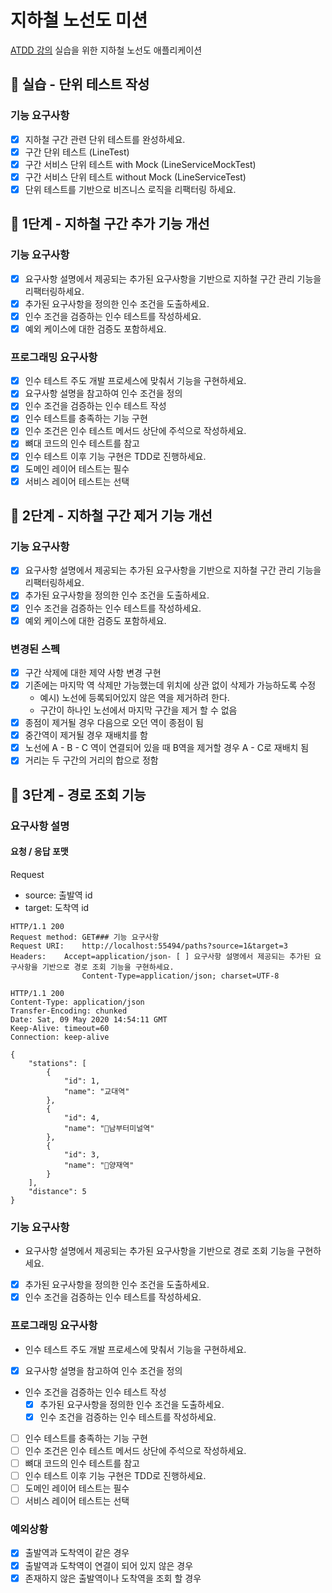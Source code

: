 # 지하철 노선도 미션

[ATDD 강의](https://edu.nextstep.camp/c/R89PYi5H) 실습을 위한 지하철 노선도 애플리케이션

## 🚀 실습 - 단위 테스트 작성

### 기능 요구사항

- [x] 지하철 구간 관련 단위 테스트를 완성하세요.
- [x] 구간 단위 테스트 (LineTest)
- [x] 구간 서비스 단위 테스트 with Mock (LineServiceMockTest)
- [x] 구간 서비스 단위 테스트 without Mock (LineServiceTest)
- [x] 단위 테스트를 기반으로 비즈니스 로직을 리팩터링 하세요.

## 🚀 1단계 - 지하철 구간 추가 기능 개선

### 기능 요구사항

- [x] 요구사항 설명에서 제공되는 추가된 요구사항을 기반으로 지하철 구간 관리 기능을 리팩터링하세요.
- [x] 추가된 요구사항을 정의한 인수 조건을 도출하세요.
- [x] 인수 조건을 검증하는 인수 테스트를 작성하세요.
- [x] 예외 케이스에 대한 검증도 포함하세요.

### 프로그래밍 요구사항

- [x] 인수 테스트 주도 개발 프로세스에 맞춰서 기능을 구현하세요.
- [x] 요구사항 설명을 참고하여 인수 조건을 정의
- [x] 인수 조건을 검증하는 인수 테스트 작성
- [x] 인수 테스트를 충족하는 기능 구현
- [x] 인수 조건은 인수 테스트 메서드 상단에 주석으로 작성하세요.
- [x] 뼈대 코드의 인수 테스트를 참고
- [x] 인수 테스트 이후 기능 구현은 TDD로 진행하세요.
- [x] 도메인 레이어 테스트는 필수
- [x] 서비스 레이어 테스트는 선택

## 🚀 2단계 - 지하철 구간 제거 기능 개선

### 기능 요구사항

- [x] 요구사항 설명에서 제공되는 추가된 요구사항을 기반으로 지하철 구간 관리 기능을 리팩터링하세요.
- [x] 추가된 요구사항을 정의한 인수 조건을 도출하세요.
- [x] 인수 조건을 검증하는 인수 테스트를 작성하세요.
- [x] 예외 케이스에 대한 검증도 포함하세요.

### 변경된 스펙

- [x] 구간 삭제에 대한 제약 사항 변경 구현
- [x] 기존에는 마지막 역 삭제만 가능했는데 위치에 상관 없이 삭제가 가능하도록 수정
    - 예시) 노선에 등록되어있지 않은 역을 제거하려 한다.
    - 구간이 하나인 노선에서 마지막 구간을 제거 할 수 없음
- [x] 종점이 제거될 경우 다음으로 오던 역이 종점이 됨
- [x] 중간역이 제거될 경우 재배치를 함
- [x] 노선에 A - B - C 역이 연결되어 있을 때 B역을 제거할 경우 A - C로 재배치 됨
- [x] 거리는 두 구간의 거리의 합으로 정함

## 🚀 3단계 - 경로 조회 기능

### 요구사항 설명

#### 요청 / 응답 포맷

Request

* source: 출발역 id
* target: 도착역 id

```Request
HTTP/1.1 200 
Request method:	GET### 기능 요구사항
Request URI:	http://localhost:55494/paths?source=1&target=3
Headers: 	Accept=application/json- [ ] 요구사항 설명에서 제공되는 추가된 요구사항을 기반으로 경로 조회 기능을 구현하세요.
                Content-Type=application/json; charset=UTF-8
```

```Response
HTTP/1.1 200 
Content-Type: application/json
Transfer-Encoding: chunked
Date: Sat, 09 May 2020 14:54:11 GMT
Keep-Alive: timeout=60
Connection: keep-alive

{
    "stations": [
        {
            "id": 1,
            "name": "교대역"
        },
        {
            "id": 4,
            "name": "남부터미널역"
        },
        {
            "id": 3,
            "name": "양재역"
        }
    ],
    "distance": 5
}
```

### 기능 요구사항

- 요구사항 설명에서 제공되는 추가된 요구사항을 기반으로 경로 조회 기능을 구현하세요.
- [x] 추가된 요구사항을 정의한 인수 조건을 도출하세요.
- [x] 인수 조건을 검증하는 인수 테스트를 작성하세요.

### 프로그래밍 요구사항

- 인수 테스트 주도 개발 프로세스에 맞춰서 기능을 구현하세요.
- [x] 요구사항 설명을 참고하여 인수 조건을 정의
- 인수 조건을 검증하는 인수 테스트 작성
    - [x] 추가된 요구사항을 정의한 인수 조건을 도출하세요.
    - [x] 인수 조건을 검증하는 인수 테스트를 작성하세요.
- [ ] 인수 테스트를 충족하는 기능 구현
- [ ] 인수 조건은 인수 테스트 메서드 상단에 주석으로 작성하세요.
- [ ] 뼈대 코드의 인수 테스트를 참고
- [ ] 인수 테스트 이후 기능 구현은 TDD로 진행하세요.
- [ ] 도메인 레이어 테스트는 필수
- [ ] 서비스 레이어 테스트는 선택

### 예외상황

- [x] 출발역과 도착역이 같은 경우
- [x] 출발역과 도착역이 연결이 되어 있지 않은 경우
- [x] 존재하지 않은 출발역이나 도착역을 조회 할 경우
